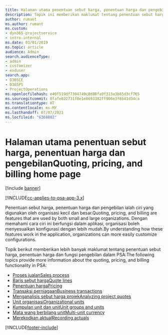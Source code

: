 ```yaml
---
title: Halaman utama penentuan sebut harga, penentuan harga dan pengebilan
description: Topik ini memberikan maklumat tentang penentuan sebut harga, penentuan harga dan pengebilan.
author: rumant
ms.author: rumant
ms.custom:
- dyn365-projectservice
- intro-internal
ms.date: 03/01/2019
ms.topic: article
audience: Admin
search.audienceType:
- admin
- customizer
- enduser
search.app:
- D365CE
- D365PS
- ProjectOperations
ms.openlocfilehash: e40f519df7304749c8d88fa9f313a3b85d3cf765
ms.sourcegitcommit: 0fafe022731f0e1e8693382ff906e3f8541d34ca
ms.translationtype: HT
ms.contentlocale: ms-MY
ms.lasthandoff: 07/07/2021
ms.locfileid: "6368802"
---
```

# <a name="quoting-pricing-and-billing-home-page"></a><span data-ttu-id="61dec-103">Halaman utama penentuan sebut harga, penentuan harga dan pengebilan</span><span class="sxs-lookup"><span data-stu-id="61dec-103">Quoting, pricing, and billing home page</span></span>

[!include [banner](../includes/psa-now-project-operations.md)]

[!INCLUDE[cc-applies-to-psa-app-3.x](../includes/cc-applies-to-psa-app-3x.md)]

<span data-ttu-id="61dec-104">Penentuan sebut harga, penentuan harga dan pengebilan ialah ciri yang digunakan oleh organisasi kecil dan besar.</span><span class="sxs-lookup"><span data-stu-id="61dec-104">Quoting, pricing, and billing are features that are used by both small and large organizations.</span></span> <span data-ttu-id="61dec-105">Dengan memahami cara ciri ini berfungsi dalam aplikasi, organisasi boleh menyesuaikan konfigurasi dengan lebih mudah.</span><span class="sxs-lookup"><span data-stu-id="61dec-105">By understanding how these features work in the application, organizations can more easily customize configurations.</span></span>

<span data-ttu-id="61dec-106">Topik berikut memberikan lebih banyak maklumat tentang penentuan sebut harga, penentuan harga dan fungsi pengebilan dalam PSA:</span><span class="sxs-lookup"><span data-stu-id="61dec-106">The following topics provide more information about the quoting, pricing, and billing functionality in PSA:</span></span>

- [<span data-ttu-id="61dec-107">Proses jualan</span><span class="sxs-lookup"><span data-stu-id="61dec-107">Sales process</span></span>](basic-sales-process.md)
- [<span data-ttu-id="61dec-108">Baris sebut harga</span><span class="sxs-lookup"><span data-stu-id="61dec-108">Quote lines</span></span>](basic-quote-lines.md)
- [<span data-ttu-id="61dec-109">Penentuan harga</span><span class="sxs-lookup"><span data-stu-id="61dec-109">Pricing</span></span>](basic-pricing.md)
- [<span data-ttu-id="61dec-110">Transaksi perniagaan</span><span class="sxs-lookup"><span data-stu-id="61dec-110">Business transactions</span></span>](basic-business-transactions.md)
- [<span data-ttu-id="61dec-111">Menganalisis sebut harga projek</span><span class="sxs-lookup"><span data-stu-id="61dec-111">Analyzing project quotes</span></span>](basic-analyzing-quotes.md)
- [<span data-ttu-id="61dec-112">Unit organisasi</span><span class="sxs-lookup"><span data-stu-id="61dec-112">Organizational units</span></span>](advanced-organizational.md)
- [<span data-ttu-id="61dec-113">Kumpulan unit dan unit</span><span class="sxs-lookup"><span data-stu-id="61dec-113">Unit groups and units</span></span>](advanced-units.md)
- [<span data-ttu-id="61dec-114">Mata wang berbilang unit</span><span class="sxs-lookup"><span data-stu-id="61dec-114">Multi-unit currency</span></span>](advanced-currency.md)
- [<span data-ttu-id="61dec-115">Merekodkan aktual</span><span class="sxs-lookup"><span data-stu-id="61dec-115">Recording actuals</span></span>](advanced-actuals.md)


[!INCLUDE[footer-include](../includes/footer-banner.md)]